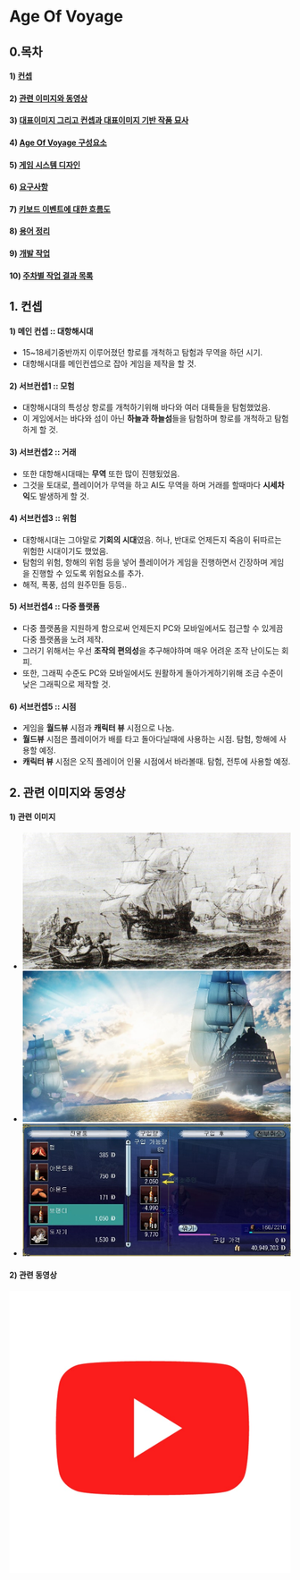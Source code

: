 # Age Of Voyage

## 0.목차
#### 1) [컨셉](#1)
#### 2) [관련 이미지와 동영상](#2)
#### 3) [대표이미지 그리고 컨셉과 대표이미지 기반 작품 묘사](#3)
#### 4) [Age Of Voyage 구성요소](#4)
#### 5) [게임 시스템 디자인](#5)
#### 6) [요구사항](#6)
#### 7) [키보드 이벤트에 대한 흐름도](#7)
#### 8) [용어 정리](#8)
#### 9) [개발 작업](#9)
#### 10) [주차별 작업 결과 목록](#10)
    
## 1. 컨셉<a name='1'></a>
#### 1) 메인 컨셉 :: 대항해시대
- 15~18세기중반까지 이루어졌던 항로를 개척하고 탐험과 무역을 하던 시기.
- 대항해시대를 메인컨셉으로 잡아 게임을 제작을 할 것.
#### 2) 서브컨셉1 :: 모험
- 대항해시대의 특성상 항로를 개척하기위해 바다와 여러 대륙들을 탐험했었음.
- 이 게임에서는 바다와 섬이 아닌 **하늘과 하늘섬**들을 탐험하며 항로를 개척하고 탐험하게 할 것.
#### 3) 서브컨셉2 :: 거래
- 또한 대항해시대때는 **무역** 또한 많이 진행됬었음.
- 그것을 토대로, 플레이어가 무역을 하고 AI도 무역을 하며 거래를 할때마다 **시세차익**도 발생하게 할 것.
#### 4) 서브컨셉3 :: 위험
- 대항해시대는 그야말로 **기회의 시대**였음. 허나, 반대로 언제든지 죽음이 뒤따르는 위험한 시대이기도 했었음.
- 탐험의 위험, 항해의 위험 등을 넣어 플레이어가 게임을 진행하면서 긴장하며 게임을 진행할 수 있도록 위험요소를 추가.
- 해적, 폭풍, 섬의 원주민들 등등..
#### 5) 서브컨셉4 :: 다중 플랫폼
- 다중 플랫폼을 지원하게 함으로써 언제든지 PC와 모바일에서도 접근할 수 있게끔 다중 플랫폼을 노려 제작.
- 그러기 위해서는 우선 **조작의 편의성**을 추구해야하며 매우 어려운 조작 난이도는 회피.
- 또한, 그래픽 수준도 PC와 모바일에서도 원활하게 돌아가게하기위해 조금 수준이 낮은 그래픽으로 제작할 것.
#### 6) 서브컨셉5 :: 시점
- 게임을 **월드뷰** 시점과 **캐릭터 뷰** 시점으로 나눔.
- **월드뷰** 시점은 플레이어가 배를 타고 돌아다닐때에 사용하는 시점. 탐험, 항해에 사용할 예정.
- **캐릭터 뷰** 시점은 오직 플레이어 인물 시점에서 바라볼때. 탐험, 전투에 사용할 예정.

## 2. 관련 이미지와 동영상<a name='2'></a>
#### 1) 관련 이미지
- ![관련 이미지 1](Images/관련이미지1.jpg)
- ![관련 이미지 2](Images/관련이미지2.jpg)
- ![관련 이미지 3](Images/관련이미지3.jfif)
#### 2) 관련 동영상
[![관련동영상](Images/관련동영상.jpg)](https://youtu.be/lzOU-CRhDSw) 
